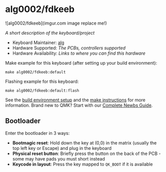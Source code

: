 # alg0002/fdkeeb

![alg0002/fdkeeb](imgur.com image replace me!)

*A short description of the keyboard/project*

* Keyboard Maintainer: [alg](https://github.com/alg0002)
* Hardware Supported: *The PCBs, controllers supported*
* Hardware Availability: *Links to where you can find this hardware*

Make example for this keyboard (after setting up your build environment):

    make alg0002/fdkeeb:default

Flashing example for this keyboard:

    make alg0002/fdkeeb:default:flash

See the [build environment setup](https://docs.qmk.fm/#/getting_started_build_tools) and the [make instructions](https://docs.qmk.fm/#/getting_started_make_guide) for more information. Brand new to QMK? Start with our [Complete Newbs Guide](https://docs.qmk.fm/#/newbs).

## Bootloader

Enter the bootloader in 3 ways:

* **Bootmagic reset**: Hold down the key at (0,0) in the matrix (usually the top left key or Escape) and plug in the keyboard
* **Physical reset button**: Briefly press the button on the back of the PCB - some may have pads you must short instead
* **Keycode in layout**: Press the key mapped to `QK_BOOT` if it is available
